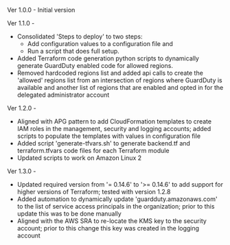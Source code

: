 Ver 1.0.0 - Initial version

Ver 1.1.0 - 
 - Consolidated 'Steps to deploy' to two steps:
    - Add configuration values to a configuration file and 
    - Run a script that does full setup. 
 - Added Terraform code generation python scripts to dynamically generate GuardDuty enabled code for allowed regions. 
 - Removed hardcoded regions list and added api calls to create the 'allowed' regions list from an intersection of regions where GuardDuty is available and another list of regions that are enabled and opted in for the delegated administrator account

Ver 1.2.0 - 
- Aligned with APG pattern to add CloudFormation templates to create IAM roles in the management, security and logging accounts; added scripts to populate the templates with values in configuration file
- Added script 'generate-tfvars.sh' to generate backend.tf and terraform.tfvars code files for each Terraform module
- Updated scripts to work on Amazon Linux 2

Ver 1.3.0 - 
- Updated required version from '= 0.14.6' to '>= 0.14.6' to add support for higher versions of Terraform; tested with version 1.2.8
- Added automation to dynamically update 'guardduty.amazonaws.com' to the list of service access principals in the organization; prior to this update this was to be done manually
- Aligned with the AWS SRA to re-locate the KMS key to the security account; prior to this change this key was created in the logging account